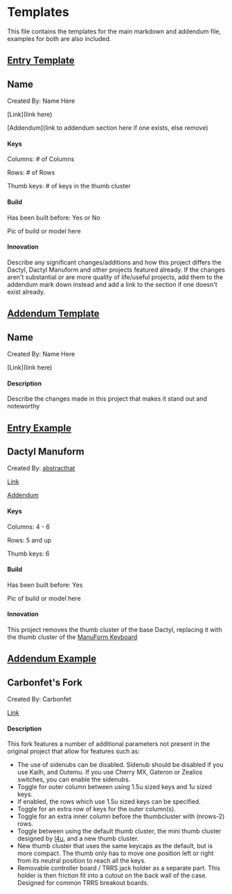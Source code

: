 # Templates

This file contains the templates for the main markdown and addendum file, examples for both are also included. 

## <u>Entry Template</u>

## Name

Created By: Name Here

[Link](link here)

[Addendum](link to addendum section here if one exists, else remove)

#### Keys 

Columns: # of Columns

Rows: # of Rows

Thumb keys: # of keys in the thumb cluster 

#### Build

Has been built before: Yes or No

Pic of build or model here

####  Innovation

Describe any significant changes/additions and how this project differs the Dactyl, Dactyl Manuform and other projects featured already. If the changes aren't substantial or are more quality of life/useful projects, add them to the addendum mark down instead and add a link to the section if one doesn't exist already.  



## <u>Addendum Template</u>

## Name

Created By: Name Here

[Link](link here)

#### Description

Describe the changes made in this project that makes it stand out and noteworthy 



## <u>Entry Example</u>

## Dactyl Manuform

Created By: [abstracthat](https://github.com/abstracthat)  

[Link](https://github.com/abstracthat/dactyl-manuform)

[Addendum](./Addendum.md#Dactyl_Manuform)

#### Keys 

Columns: 4 - 6

Rows: 5 and up

Thumb keys: 6

#### Build

Has been built before: Yes

Pic of build or model here

#### Innovation

This project removes the thumb cluster of the base Dactyl, replacing it with the thumb cluster of the [ManuForm Keyboard](https://github.com/jeffgran/ManuForm)



## <u>Addendum Example</u>

## Carbonfet's Fork

Created By: Carbonfet

[Link](https://github.com/carbonfet/dactyl-manuform)

#### Description

This fork features a number of additional parameters not present in the original project that allow for features such as: 

- The use of sidenubs can be disabled. Sidenub should be disabled if you use Kailh, and Outemu. If you use Cherry MX, Gateron or Zealios switches, you can enable the sidenubs.
- Toggle for outer column between using 1.5u sized keys and 1u sized keys.
- If enabled, the rows which use 1.5u sized keys can be specified.
- Toggle for an extra row of keys for the outer column(s).
- Toggle for an extra inner column before the thumbcluster with (nrows-2) rows.
- Toggle between using the default thumb cluster, the mini thumb cluster designed by [l4u](https://github.com/l4u/dactyl-manuform-mini-keyboard), and a new thumb cluster.
- New thumb cluster that uses the same keycaps as the default, but is more compact. The thumb only has to move one position left or right from its neutral position to reach all the keys. 
- Removable controller board / TRRS jack holder as a separate part. This holder is then friction fit into a cutout on the back wall of the case. Designed for common TRRS breakout boards. 
